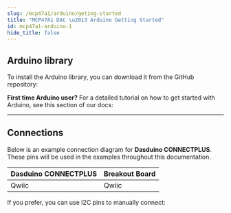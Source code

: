 ```yaml
---
slug: /mcp47a1/arduino/geting-started
title: "MCP47A1 DAC \u2013 Arduino Getting Started"
id: mcp47a1-arduino-1
hide_title: false
---
```

## Arduino library

To install the Arduino library, you can download it from the GitHub repository:
<QuickLink  
  title="DAC 6-bit 1-channel MCP47A1 breakout Arduino library"  
  description="MCP47A1 DAC Arduino library by Soldered"  
  url="https://github.com/SolderedElectronics/Soldered-DAC-Breakout_MCP47A1-Arduino-Library/tree/main"  
/>  

<InfoBox>

**First time Arduino user?** For a detailed tutorial on how to get started with Arduino, see this section of our docs:

<QuickLink  
  title="Getting started with Arduino"  
  description="A full, comprehensive tutorial on how to fully set up and upload code for the first time on an Arduino board, from scratch!"  
  url="/documentation/arduino/quick-start-guide"  
/>  

</InfoBox>

---

## Connections

Below is an example connection diagram for **Dasduino CONNECTPLUS**. These pins will be used in the examples throughout this documentation.

| **Dasduino CONNECTPLUS** | **Breakout Board** |
| ------------------------ | ------------------ |
| Qwiic                    | Qwiic              |

<InfoBox>

If you prefer, you can use I2C pins to manually connect:

</InfoBox>